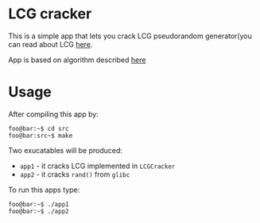 # LCG cracker

This is a simple app that lets you crack LCG pseudorandom generator(you can read about LCG [here](https://en.wikipedia.org/wiki/Linear_congruential_generator).

App is based on algorithm described [here](https://tailcall.net/blog/cracking-randomness-lcgs/)


# Usage

After compiling this app by:
```console
foo@bar:~$ cd src
foo@bar:src~$ make
```

Two exucatables will be produced:
- `app1` - it cracks LCG implemented in `LCGCracker`
- `app2` - it cracks `rand()` from `glibc`

To run this apps type:
```console
foo@bar:~$ ./app1
foo@bar:~$ ./app2
```
